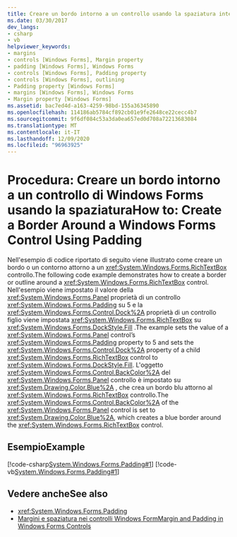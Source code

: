 ```yaml
---
title: Creare un bordo intorno a un controllo usando la spaziatura interna
ms.date: 03/30/2017
dev_langs:
- csharp
- vb
helpviewer_keywords:
- margins
- controls [Windows Forms], Margin property
- padding [Windows Forms], Windows Forms
- controls [Windows Forms], Padding property
- controls [Windows Forms], outlining
- Padding property [Windows Forms]
- margins [Windows Forms], Windows Forms
- Margin property [Windows Forms]
ms.assetid: bac7ed4d-a163-4259-98bd-155a36345890
ms.openlocfilehash: 114186ab5784cf892cb01e9fe2648ce22cecc4b7
ms.sourcegitcommit: 9f6df084c53a3da0ea657ed0d708a72213683084
ms.translationtype: MT
ms.contentlocale: it-IT
ms.lasthandoff: 12/09/2020
ms.locfileid: "96963925"
---
```

# <a name="how-to-create-a-border-around-a-windows-forms-control-using-padding"></a><span data-ttu-id="868ca-102">Procedura: Creare un bordo intorno a un controllo di Windows Forms usando la spaziatura</span><span class="sxs-lookup"><span data-stu-id="868ca-102">How to: Create a Border Around a Windows Forms Control Using Padding</span></span>
<span data-ttu-id="868ca-103">Nell'esempio di codice riportato di seguito viene illustrato come creare un bordo o un contorno attorno a un <xref:System.Windows.Forms.RichTextBox> controllo.</span><span class="sxs-lookup"><span data-stu-id="868ca-103">The following code example demonstrates how to create a border or outline around a <xref:System.Windows.Forms.RichTextBox> control.</span></span> <span data-ttu-id="868ca-104">Nell'esempio viene impostato il valore della <xref:System.Windows.Forms.Panel> proprietà di un controllo <xref:System.Windows.Forms.Padding> su 5 e la <xref:System.Windows.Forms.Control.Dock%2A> proprietà di un controllo figlio viene impostata <xref:System.Windows.Forms.RichTextBox> su <xref:System.Windows.Forms.DockStyle.Fill> .</span><span class="sxs-lookup"><span data-stu-id="868ca-104">The example sets the value of a <xref:System.Windows.Forms.Panel> control’s <xref:System.Windows.Forms.Padding> property to 5 and sets the <xref:System.Windows.Forms.Control.Dock%2A> property of a child <xref:System.Windows.Forms.RichTextBox> control to <xref:System.Windows.Forms.DockStyle.Fill>.</span></span> <span data-ttu-id="868ca-105">L'oggetto <xref:System.Windows.Forms.Control.BackColor%2A> del <xref:System.Windows.Forms.Panel> controllo è impostato su <xref:System.Drawing.Color.Blue%2A> , che crea un bordo blu attorno al <xref:System.Windows.Forms.RichTextBox> controllo.</span><span class="sxs-lookup"><span data-stu-id="868ca-105">The <xref:System.Windows.Forms.Control.BackColor%2A> of the <xref:System.Windows.Forms.Panel> control is set to <xref:System.Drawing.Color.Blue%2A>, which creates a blue border around the <xref:System.Windows.Forms.RichTextBox> control.</span></span>  
  
## <a name="example"></a><span data-ttu-id="868ca-106">Esempio</span><span class="sxs-lookup"><span data-stu-id="868ca-106">Example</span></span>  
 [!code-csharp[System.Windows.Forms.Padding#1](~/samples/snippets/csharp/VS_Snippets_Winforms/System.Windows.Forms.Padding/CS/Form1.cs#1)]
 [!code-vb[System.Windows.Forms.Padding#1](~/samples/snippets/visualbasic/VS_Snippets_Winforms/System.Windows.Forms.Padding/VB/Form1.vb#1)]  
  
## <a name="see-also"></a><span data-ttu-id="868ca-107">Vedere anche</span><span class="sxs-lookup"><span data-stu-id="868ca-107">See also</span></span>

- <xref:System.Windows.Forms.Padding>
- [<span data-ttu-id="868ca-108">Margini e spaziatura nei controlli Windows Form</span><span class="sxs-lookup"><span data-stu-id="868ca-108">Margin and Padding in Windows Forms Controls</span></span>](margin-and-padding-in-windows-forms-controls.md)
